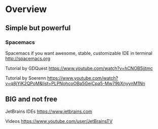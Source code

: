 # Overview

## Simple but powerful

### Spacemacs

Spacemacs if you want awesome, stable, customizable IDE in terminal <http://spacemacs.org>

Tutorial by GDQuest <https://www.youtube.com/watch?v=hCNOB5jjtmc>

Tutorial by Soerenn <https://www.youtube.com/watch?v=q8jYiK2QPoM&list=PLPNohcoOBa5GejCpa5-Mw79bXnyynM1Nn>

## BIG and not free

JetBrains IDEs <https://www.jetbrains.com>

Videos <https://www.youtube.com/user/JetBrainsTV>
